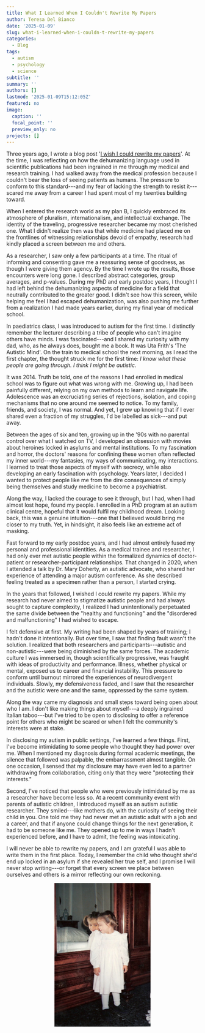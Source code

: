 ```yaml
---
title: What I Learned When I Couldn't Rewrite My Papers
author: Teresa Del Bianco
date: '2025-01-09'
slug: what-i-learned-when-i-couldn-t-rewrite-my-papers
categories:
  - Blog
tags:
  - autism
  - psychology
  - science
subtitle: ''
summary: ''
authors: []
lastmod: '2025-01-09T15:12:05Z'
featured: no
image:
  caption: ''
  focal_point: ''
  preview_only: no
projects: []
---
```


Three years ago, I wrote a blog post '[I wish I could rewrite my papers](https://tdbianco.netlify.app/post/i-wish-i-could-rewrite-my-papers/)'. At the time, I was reflecting on how the dehumanizing language used in scientific publications had been ingrained in me through my medical and research training. I had walked away from the medical profession because I couldn't bear the loss of seeing patients as humans. The pressure to conform to this standard---and my fear of lacking the strength to resist it---scared me away from a career I had spent most of my twenties building toward.

When I entered the research world as my plan B, I quickly embraced its atmosphere of pluralism, internationalism, and intellectual exchange. The identity of the traveling, progressive researcher became my most cherished one. What I didn't realize then was that while medicine had placed me on the frontlines of witnessing relationships devoid of empathy, research had kindly placed a screen between me and others.

As a researcher, I saw only a few participants at a time. The ritual of informing and consenting gave me a reassuring sense of goodness, as though I were giving them agency. By the time I wrote up the results, those encounters were long gone. I described abstract categories, group averages, and p-values. During my PhD and early postdoc years, I thought I had left behind the dehumanizing aspects of medicine for a field that neutrally contributed to the greater good. I didn't see how this screen, while helping me feel I had escaped dehumanization, was also pushing me further from a realization I had made years earlier, during my final year of medical school.

In paediatrics class, I was introduced to autism for the first time. I distinctly remember the lecturer describing a tribe of people who can't imagine others have minds. I was fascinated---and I shared my curiosity with my dad, who, as he always does, bought me a book. It was Uta Frith's 'The Autistic Mind'. On the train to medical school the next morning, as I read the first chapter, the thought struck me for the first time: *I know what these people are going through. I think I might be autistic.*

It was 2014. Truth be told, one of the reasons I had enrolled in medical school was to figure out what was wrong with me. Growing up, I had been painfully different, relying on my own methods to learn and navigate life. Adolescence was an excruciating series of rejections, isolation, and coping mechanisms that no one around me seemed to notice. To my family, friends, and society, I was normal. And yet, I grew up knowing that if I ever shared even a fraction of my struggles, I'd be labelled as sick---and put away.

Between the ages of six and ten, growing up in the '90s with no parental control over what I watched on TV, I developed an obsession with movies about heroines locked in asylums and mental institutions. To my fascination and horror, the doctors' reasons for confining these women often reflected my inner world---my fantasies, my ways of communicating, my interactions. I learned to treat those aspects of myself with secrecy, while also developing an early fascination with psychology. Years later, I decided I wanted to protect people like me from the dire consequences of simply being themselves and study medicine to become a psychiatrist.

Along the way, I lacked the courage to see it through, but I had, when I had almost lost hope, found my people. I enrolled in a PhD program at an autism clinical centre, hopeful that it would fulfil my childhood dream. Looking back, this was a genuine intuition---one that I believed would bring me closer to my truth. Yet, in hindsight, it also feels like an extreme act of masking.

Fast forward to my early postdoc years, and I had almost entirely fused my personal and professional identities. As a medical trainee and researcher, I had only ever met autistic people within the formalized dynamics of doctor-patient or researcher-participant relationships. That changed in 2020, when I attended a talk by Dr. Mary Doherty, an autistic advocate, who shared her experience of attending a major autism conference. As she described feeling treated as a specimen rather than a person, I started crying.

In the years that followed, I wished I could rewrite my papers. While my research had never aimed to stigmatize autistic people and had always sought to capture complexity, I realized I had unintentionally perpetuated the same divide between the "healthy and functioning" and the "disordered and malfunctioning" I had wished to escape.

I felt defensive at first. My writing had been shaped by years of training; I hadn't done it intentionally. But over time, I saw that finding fault wasn't the solution. I realized that both researchers and participants---autistic and non-autistic---were being diminished by the same forces. The academic culture I was immersed in, though scientifically progressive, was fraught with ideas of productivity and performance. Illness, whether physical or mental, exposed us to career and financial instability. This pressure to conform until burnout mirrored the experiences of neurodivergent individuals. Slowly, my defensiveness faded, and I saw that the researcher and the autistic were one and the same, oppressed by the same system.

Along the way came my diagnosis and small steps toward being open about who I am. I don't like making things about myself---a deeply ingrained Italian taboo---but I've tried to be open to disclosing to offer a reference point for others who might be scared or when I felt the community's interests were at stake.

In disclosing my autism in public settings, I've learned a few things. First, I've become intimidating to some people who thought they had power over me. When I mentioned my diagnosis during formal academic meetings, the silence that followed was palpable, the embarrassment almost tangible. On one occasion, I sensed that my disclosure may have even led to a partner withdrawing from collaboration, citing only that they were "protecting their interests."

Second, I've noticed that people who were previously intimidated by me as a researcher have become less so. At a recent community event with parents of autistic children, I introduced myself as an autism autistic researcher. They smiled---like mothers do, with the curiosity of seeing their child in you. One told me they had never met an autistic adult with a job and a career, and that if anyone could change things for the next generation, it had to be someone like me. They opened up to me in ways I hadn't experienced before, and I have to admit, the feeling was intoxicating.

I will never be able to rewrite my papers, and I am grateful I was able to write them in the first place. Today, I remember the child who thought she'd end up locked in an asylum if she revealed her true self, and I promise I will never stop writing---or forget that every screen we place between ourselves and others is a mirror reflecting our own reckoning.

<div style="text-align: center;">
    <img src="images/Teresa Del Bianco 1 copy.jpg" width="50%"/>
</div>
